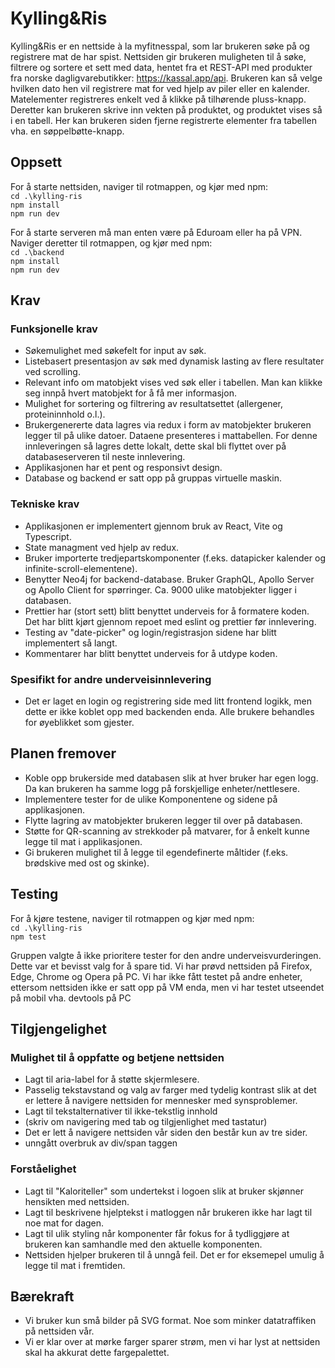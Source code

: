 # Kylling&Ris

Kylling&Ris er en nettside à la myfitnesspal, som lar brukeren søke på og registrere mat de har spist. Nettsiden gir brukeren muligheten til å søke, filtrere og sortere et sett med data, hentet fra et REST-API med produkter fra norske dagligvarebutikker: https://kassal.app/api. Brukeren kan så velge hvilken dato hen vil registrere mat for ved hjelp av piler eller en kalender. Matelementer registreres enkelt ved å klikke på tilhørende pluss-knapp. Deretter kan brukeren skrive inn vekten på produktet, og produktet vises så i en tabell. Her kan brukeren siden fjerne registrerte elementer fra tabellen vha. en søppelbøtte-knapp.

## Oppsett

For å starte nettsiden, naviger til rotmappen, og kjør med npm:  
`cd .\kylling-ris`  
`npm install`  
`npm run dev` 

For å starte serveren må man enten være på Eduroam eller ha på VPN. Naviger deretter til rotmappen, og kjør med npm:  
`cd .\backend`  
`npm install`  
`npm run dev`


## Krav

### Funksjonelle krav

- Søkemulighet med søkefelt for input av søk.
- Listebasert presentasjon av søk med dynamisk lasting av flere resultater ved scrolling.
- Relevant info om matobjekt vises ved søk eller i tabellen. Man kan klikke seg innpå hvert matobjekt for å få mer informasjon.
- Mulighet for sortering og filtrering av resultatsettet (allergener, proteininnhold o.l.).
- Brukergenererte data lagres via redux i form av matobjekter brukeren legger til på ulike datoer. Dataene presenteres i mattabellen. For denne innleveringen så lagres dette lokalt, dette skal bli flyttet over på databaseserveren til neste innlevering.
- Applikasjonen har et pent og responsivt design.
- Database og backend er satt opp på gruppas virtuelle maskin.

### Tekniske krav

- Applikasjonen er implementert gjennom bruk av React, Vite og Typescript.
- State managment ved hjelp av redux.
- Bruker importerte tredjepartskomponenter (f.eks. datapicker kalender og infinite-scroll-elementene).
- Benytter Neo4j for backend-database. Bruker GraphQL, Apollo Server og Apollo Client for spørringer. Ca. 9000 ulike matobjekter ligger i databasen.
- Prettier har (stort sett) blitt benyttet underveis for å formatere koden. Det har blitt kjørt gjennom repoet med eslint og prettier før innlevering.
- Testing av "date-picker" og login/registrasjon sidene har blitt implementert så langt. 
- Kommentarer har blitt benyttet underveis for å utdype koden.

### Spesifikt for andre underveisinnlevering
- Det er laget en login og registrering side med litt frontend logikk, men dette er ikke koblet opp med backenden enda. Alle brukere behandles for øyeblikket som gjester.

## Planen fremover

- Koble opp brukerside med databasen slik at hver bruker har egen logg. Da kan brukeren ha samme logg på forskjellige enheter/nettlesere.
- Implementere tester for de ulike Komponentene og sidene på applikasjonen.
- Flytte lagring av matobjekter brukeren legger til over på databasen.
- Støtte for QR-scanning av strekkoder på matvarer, for å enkelt kunne legge til mat i applikasjonen.
- Gi brukeren mulighet til å legge til egendefinerte måltider (f.eks. brødskive med ost og skinke).

## Testing

For å kjøre testene, naviger til rotmappen og kjør med npm:  
`cd .\kylling-ris`  
`npm test` 


Gruppen valgte å ikke prioritere tester for den andre underveisvurderingen. Dette var et bevisst valg for å spare tid. Vi har prøvd nettsiden på Firefox, Edge, Chrome og Opera på PC. Vi har ikke fått testet på andre enheter, ettersom nettsiden ikke er satt opp på VM enda, men vi har testet utseendet på mobil vha. devtools på PC

## Tilgjengelighet

### Mulighet til å oppfatte og betjene nettsiden
- Lagt til aria-label for å støtte skjermlesere.
- Passelig tekstavstand og valg av farger med tydelig kontrast slik at det er lettere å navigere nettsiden for mennesker med synsproblemer.
- Lagt til tekstalternativer til ikke-tekstlig innhold
- (skriv om navigering med tab og tilgjenlighet med tastatur)
- Det er lett å navigere nettsiden vår siden den består kun av tre sider.
- unngått overbruk av div/span taggen

### Forståelighet
- Lagt til "Kaloriteller" som undertekst i logoen slik at bruker skjønner hensikten med nettsiden.
- Lagt til beskrivene hjelptekst i matloggen når brukeren ikke har lagt til noe mat for dagen.
- Lagt til ulik styling når komponenter får fokus for å tydliggjøre at brukeren kan samhandle med den aktuelle komponenten. 
- Nettsiden hjelper brukeren til å unngå feil. Det er for eksemepel umulig å legge til mat i fremtiden.

## Bærekraft

- Vi bruker kun små bilder på SVG format. Noe som minker datatraffiken på nettsiden vår.
- Vi er klar over at mørke farger sparer strøm, men vi har lyst at nettsiden skal ha akkurat dette fargepalettet.